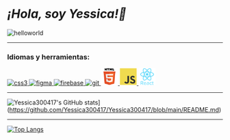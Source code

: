 *<h1>¡Hola, soy Yessica!👋 </h1>* <img src="https://media.giphy.com/media/QTfX9Ejfra3ZmNxh6B/giphy.gif" alt="helloworld" width="55"/>

<!--
**Yessica300417/Yessica300417** is a ✨ _special_ ✨ repository because its `README.md` (this file) appears on your GitHub profile.

Here are some ideas to get you started:

- 🔭 I’m currently working on ...
- 🌱 I’m currently learning ...
- 👯 I’m looking to collaborate on ...
- 🤔 I’m looking for help with ...
- 💬 Ask me about ...
- 📫 How to reach me: ...
- 😄 Pronouns: ...
- ⚡ Fun fact: ...
-->
* * *
<h3>Idiomas y herramientas:</h3>
<p align = "left"> 
  <a href="https://www.w3schools.com/css/" target="_blank">
    <img src = "https://raw.githubusercontent.com/devicons/devicon /master/icons/css3/css3-original-wordmark.svg" alt="css3" width="40" height="40"/> 
  </a> 
  <a href ="https://www.figma.com/" target="_blank">
    <img src ="https://www.vectorlogo.zone/logos/figma/figma-icon.svg" alt ="figma" width ="40" height ="40"/> 
  </a> 
  <a href="https://firebase.google.com/" target="_blank">
    <img src = "https://www.vectorlogo.zone/logos/firebase/firebase-icon.svg" alt="firebase" width="40" height="40"/>
  </a>
  <a href="https://git-scm.com/" target="_blank"> 
    <img src = "https://www.vectorlogo.zone/logos/git-scm/git-scm-icon.svg" alt="git" width="40" height="40"/>
  </a>
  <a href ="https://www.w3.org/html/" target ="_blank"> 
    <img src ="https://raw.githubusercontent.com/devicons/devicon/master/icons/html5/html5-original-wordmark.svg" alt="html5" width="40" height="40" />
  </a> 
  <a href="https://developer.mozilla.org/en-US/docs/Web/JavaScript" target="_blank"> 
    <img src = "https://raw.githubusercontent.com/devicons/devicon/master/icons/javascript/javascript-original.svg" alt="javascript" width="40" height="40"/>
  </a>
  <a href ="https://reactjs.org/" target="_blank"> 
    <img src ="https://raw.githubusercontent.com/devicons/devicon/master/icons/react/react-original-wordmark.svg" alt="reaccionar" width="40" height="40"/> 
  </a> 
</p>

---
![Yessica300417's GitHub stats](https://github-readme-stats.vercel.app/api?username=Yessica300417&show_icons=true&theme=radical)](https://github.com/Yessica300417/Yessica300417/blob/main/README.md)

---

[![Top Langs](https://github-readme-stats.vercel.app/api/top-langs/?username=Yessica300417&layout=compact)](https://github.com/Yessica300417/github-readme-stats)

<!--[![Top Langs](https://github-readme-stats.vercel.app/api/top-langs/?username=Yessica300417&layout=compact)](https://github.com/Yessica300417/Yessica300417/blob/main/README.md)-->
<!-- [![Top Langs](https://github-readme-stats.vercel.app/api/top-langs/?username=anuraghazra&layout=compact)](https://github.com/anuraghazra/github-readme-stats)-->
<!--alt = "reaccionar" width = "40" height = "40" /> </a> </p>alt = "reaccionar" width = "40" height = "40" /> </a> </p>-->
